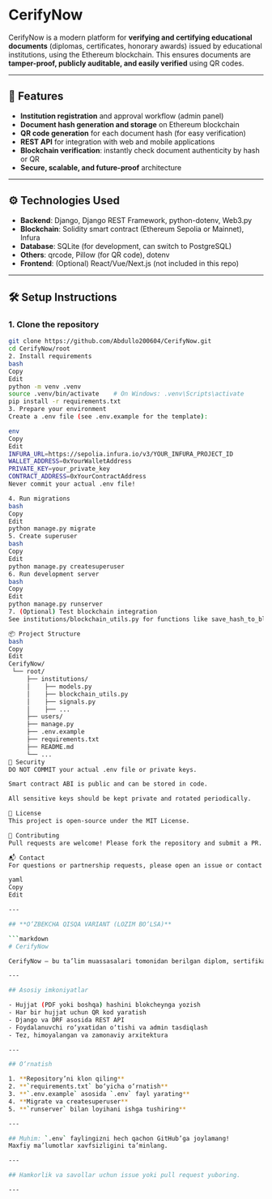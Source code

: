 # CerifyNow

CerifyNow is a modern platform for **verifying and certifying educational documents** (diplomas, certificates, honorary awards) issued by educational institutions, using the Ethereum blockchain. This ensures documents are **tamper-proof, publicly auditable, and easily verified** using QR codes.

---

## 🚀 Features

- **Institution registration** and approval workflow (admin panel)
- **Document hash generation and storage** on Ethereum blockchain
- **QR code generation** for each document hash (for easy verification)
- **REST API** for integration with web and mobile applications
- **Blockchain verification**: instantly check document authenticity by hash or QR
- **Secure, scalable, and future-proof** architecture

---

## ⚙️ Technologies Used

- **Backend**: Django, Django REST Framework, python-dotenv, Web3.py
- **Blockchain**: Solidity smart contract (Ethereum Sepolia or Mainnet), Infura
- **Database**: SQLite (for development, can switch to PostgreSQL)
- **Others**: qrcode, Pillow (for QR code), dotenv
- **Frontend**: (Optional) React/Vue/Next.js (not included in this repo)

---

## 🛠️ Setup Instructions

### 1. Clone the repository

```bash
git clone https://github.com/Abdullo200604/CerifyNow.git
cd CerifyNow/root
2. Install requirements
bash
Copy
Edit
python -m venv .venv
source .venv/bin/activate    # On Windows: .venv\Scripts\activate
pip install -r requirements.txt
3. Prepare your environment
Create a .env file (see .env.example for the template):

env
Copy
Edit
INFURA_URL=https://sepolia.infura.io/v3/YOUR_INFURA_PROJECT_ID
WALLET_ADDRESS=0xYourWalletAddress
PRIVATE_KEY=your_private_key
CONTRACT_ADDRESS=0xYourContractAddress
Never commit your actual .env file!

4. Run migrations
bash
Copy
Edit
python manage.py migrate
5. Create superuser
bash
Copy
Edit
python manage.py createsuperuser
6. Run development server
bash
Copy
Edit
python manage.py runserver
7. (Optional) Test blockchain integration
See institutions/blockchain_utils.py for functions like save_hash_to_blockchain.

📦 Project Structure
bash
Copy
Edit
CerifyNow/
 └── root/
     ├── institutions/
     │    ├── models.py
     │    ├── blockchain_utils.py
     │    ├── signals.py
     │    ├── ...
     ├── users/
     ├── manage.py
     ├── .env.example
     ├── requirements.txt
     ├── README.md
     └── ...
🔐 Security
DO NOT COMMIT your actual .env file or private keys.

Smart contract ABI is public and can be stored in code.

All sensitive keys should be kept private and rotated periodically.

📄 License
This project is open-source under the MIT License.

🤝 Contributing
Pull requests are welcome! Please fork the repository and submit a PR.

📬 Contact
For questions or partnership requests, please open an issue or contact the maintainer.

yaml
Copy
Edit

---

## **O‘ZBEKCHA QISQA VARIANT (LOZIM BO‘LSA)**

```markdown
# CerifyNow

CerifyNow — bu ta’lim muassasalari tomonidan berilgan diplom, sertifikat, faxriy yorliqlarni **blokcheyn orqali ishonchli tasdiqlash va tekshirish** platformasi.

---

## Asosiy imkoniyatlar

- Hujjat (PDF yoki boshqa) hashini blokcheynga yozish
- Har bir hujjat uchun QR kod yaratish
- Django va DRF asosida REST API
- Foydalanuvchi ro‘yxatidan o‘tishi va admin tasdiqlash
- Tez, himoyalangan va zamonaviy arxitektura

---

## O‘rnatish

1. **Repository’ni klon qiling**  
2. **`requirements.txt` bo‘yicha o‘rnatish**  
3. **`.env.example` asosida `.env` fayl yarating**  
4. **Migrate va createsuperuser**  
5. **`runserver` bilan loyihani ishga tushiring**

---

## Muhim: `.env` faylingizni hech qachon GitHub’ga joylamang!  
Maxfiy ma’lumotlar xavfsizligini ta’minlang.

---

## Hamkorlik va savollar uchun issue yoki pull request yuboring.

---

